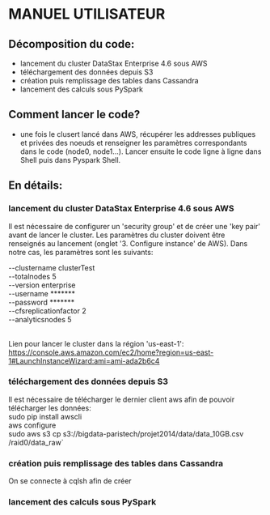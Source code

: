 # MANUEL UTILISATEUR
## Décomposition du code:
- lancement du cluster DataStax Enterprise 4.6 sous AWS
- téléchargement des données depuis S3 
- création puis remplissage des tables dans Cassandra
- lancement des calculs sous PySpark

## Comment lancer le code?
- une fois le clusert lancé dans AWS, récupérer les addresses publiques et privées des noeuds et renseigner les paramètres correspondants dans le code (node0, node1...). Lancer ensuite le code ligne à ligne dans Shell puis dans Pyspark Shell.

## En détails:
### lancement du cluster DataStax Enterprise 4.6 sous AWS
Il est nécessaire de configurer un 'security group' et de créer une 'key pair' avant de lancer le cluster. Les paramètres du cluster doivent être renseignés au lancement (onglet '3. Configure instance' de AWS). Dans notre cas, les paramètres sont les suivants:

--clustername clusterTest<br>
--totalnodes 5<br>
--version enterprise<br>
--username *******<br>
--password *******<br>
--cfsreplicationfactor 2<br>
--analyticsnodes 5<br><br>

Lien pour lancer le cluster dans la région 'us-east-1':<br>
https://console.aws.amazon.com/ec2/home?region=us-east-1#LaunchInstanceWizard:ami=ami-ada2b6c4

### téléchargement des données depuis S3 
Il est nécessaire de télécharger le dernier client aws afin de pouvoir télécharger les données:<br>
sudo pip install awscli<br>
aws configure <br>
sudo aws s3 cp s3://bigdata-paristech/projet2014/data/data_10GB.csv /raid0/data_raw`

### création puis remplissage des tables dans Cassandra
On se connecte à cqlsh afin de créer

### lancement des calculs sous PySpark
